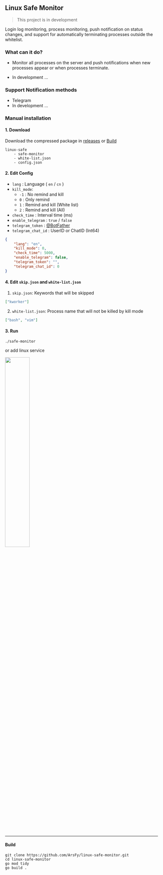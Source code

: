 ## Linux Safe Monitor

> This project is in development

Login log monitoring, process monitoring, push notification on status changes, and support for automatically terminating processes outside the whitelist.

### What can it do?

- Monitor all processes on the server and push notifications when new processes appear or when processes terminate.

- In development ...

### Support Notification methods

- Telegram
- In development ...

### Manual installation

#### 1. Download

Download the compressed package in [releases](releases) or [Build](#build)

```
linux-safe
    - safe-monitor
    - white-list.json
    - config.json
```

#### 2. Edit Config

- `lang` : Language ( `en` / `cn` ) 
- `kill_mode`:
    - `-1` : No remind and kill
    - `0` : Only remind
	- `1` : Remind and kill (White list)
	- `2` : Remind and kill (All)
- `check_time` : Interval time (ms)
- `enable_telegram` : `true` / `false`
- `telegram_token` : [@BotFather](https://t.me/BotFather)
- `telegram_chat_id` : UserID or ChatID (Int64)

```json
{
    "lang": "en",
    "kill_mode": 0,
    "check_time": 5000,
    "enable_telegram": false,
    "telegram_token": "",
    "telegram_chat_id": 0
}
```

#### 4. Edit `skip.json` and `white-list.json`

1. `skip.json`: Keywords that will be skipped
```json
["kworker"]
```

2. `white-list.json`: Process name that will not be killed by kill mode
```json
["bash", "vim"]
```

#### 3. Run

```
./safe-monitor
```

or add linux service

[<img src="https://opengraph.githubassets.com/0ce367d2a8cee652c1242cb4a99af11939ad2161e47eac849791a8695027a549/ArsFy/add_service" width="40%" />](https://github.com/ArsFy/add_service)

-----

#### <span id="build">Build</span>

```
git clone https://github.com/ArsFy/linux-safe-monitor.git
cd linux-safe-monitor
go mod tidy
go build .
```